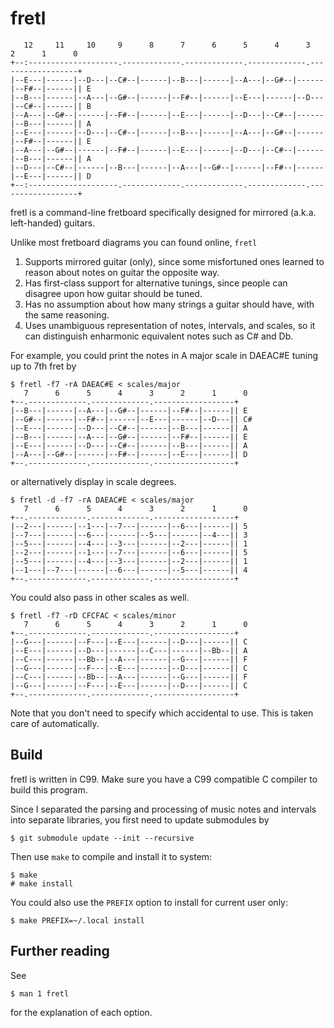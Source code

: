 fretl
=====

       12     11     10     9      8      7      6      5      4      3      2      1      0
    +--:--------------------.-------------.-------------.-------------.------------------+
    |--E---|------|--D---|--C#--|------|--B---|------|--A---|--G#--|------|--F#--|------|| E
    |--B---|------|--A---|--G#--|------|--F#--|------|--E---|------|--D---|--C#--|------|| B
    |--A---|--G#--|------|--F#--|------|--E---|------|--D---|--C#--|------|--B---|------|| A
    |--E---|------|--D---|--C#--|------|--B---|------|--A---|--G#--|------|--F#--|------|| E
    |--A---|--G#--|------|--F#--|------|--E---|------|--D---|--C#--|------|--B---|------|| A
    |--D---|--C#--|------|--B---|------|--A---|--G#--|------|--F#--|------|--E---|------|| D
    +--:--------------------.-------------.-------------.-------------.------------------+

fretl is a command-line fretboard specifically designed for mirrored (a.k.a.
left-handed) guitars.

Unlike most fretboard diagrams you can found online, `fretl`

1. Supports mirrored guitar (only), since some misfortuned ones learned to
   reason about notes on guitar the opposite way.
2. Has first-class support for alternative tunings, since people can disagree
   upon how guitar should be tuned.
3. Has no assumption about how many strings a guitar should have, with the same
   reasoning.
4. Uses unambiguous representation of notes, intervals, and scales, so it can
   distinguish enharmonic equivalent notes such as C# and Db.

For example, you could print the notes in A major scale in DAEAC#E tuning up to
7th fret by

    $ fretl -f7 -rA DAEAC#E < scales/major
       7      6      5      4      3      2      1      0
    +--.-------------.-------------.------------------+
    |--B---|------|--A---|--G#--|------|--F#--|------|| E
    |--G#--|------|--F#--|------|--E---|------|--D---|| C#
    |--E---|------|--D---|--C#--|------|--B---|------|| A
    |--B---|------|--A---|--G#--|------|--F#--|------|| E
    |--E---|------|--D---|--C#--|------|--B---|------|| A
    |--A---|--G#--|------|--F#--|------|--E---|------|| D
    +--.-------------.-------------.------------------+

or alternatively display in scale degrees.

    $ fretl -d -f7 -rA DAEAC#E < scales/major
       7      6      5      4      3      2      1      0
    +--.-------------.-------------.------------------+
    |--2---|------|--1---|--7---|------|--6---|------|| 5
    |--7---|------|--6---|------|--5---|------|--4---|| 3
    |--5---|------|--4---|--3---|------|--2---|------|| 1
    |--2---|------|--1---|--7---|------|--6---|------|| 5
    |--5---|------|--4---|--3---|------|--2---|------|| 1
    |--1---|--7---|------|--6---|------|--5---|------|| 4
    +--.-------------.-------------.------------------+

You could also pass in other scales as well.

    $ fretl -f7 -rD CFCFAC < scales/minor
       7      6      5      4      3      2      1      0
    +--.-------------.-------------.------------------+
    |--G---|------|--F---|--E---|------|--D---|------|| C
    |--E---|------|--D---|------|--C---|------|--Bb--|| A
    |--C---|------|--Bb--|--A---|------|--G---|------|| F
    |--G---|------|--F---|--E---|------|--D---|------|| C
    |--C---|------|--Bb--|--A---|------|--G---|------|| F
    |--G---|------|--F---|--E---|------|--D---|------|| C
    +--.-------------.-------------.------------------+

Note that you don't need to specify which accidental to use. This is taken care
of automatically.

Build
-----

fretl is written in C99. Make sure you have a C99 compatible C compiler to
build this program.

Since I separated the parsing and processing of music notes and intervals into
separate libraries, you first need to update submodules by

    $ git submodule update --init --recursive

Then use `make` to compile and install it to system:

    $ make
    # make install

You could also use the `PREFIX` option to install for current user only:

    $ make PREFIX=~/.local install

Further reading
---------------

See

    $ man 1 fretl

for the explanation of each option.
